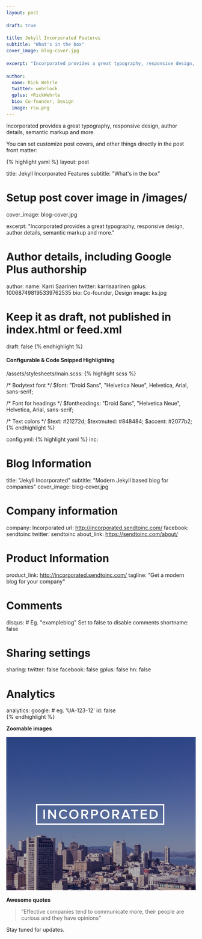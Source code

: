 ```yaml
---
layout: post

draft: true

title: Jekyll Incorporated Features
subtitle: "What's in the box"
cover_image: blog-cover.jpg

excerpt: "Incorporated provides a great typography, responsive design, author details, semantic markup and more."

author:
  name: Rick Wehrle
  twitter: wehrlock
  gplus: +RickWehrle
  bio: Co-founder, Design
  image: rcw.png
---
```


Incorporated provides a great typography, responsive design, author details, semantic markup and more.

You can set customize post covers, and other things directly in the post front matter:

{% highlight yaml %}
layout: post

title: Jekyll Incorporated Features
subtitle: "What's in the box"

# Setup post cover image in /images/
cover_image: blog-cover.jpg

excerpt: "Incorporated provides a great typography, responsive design, author details, semantic markup and more."

# Author details, including Google Plus authorship
author:
  name: Karri Saarinen
  twitter: karrisaarinen
  gplus: 100687498195339762535 
  bio: Co-founder, Design
  image: ks.jpg
  
# Keep it as draft, not published in index.html or feed.xml
draft: false
{% endhighlight %}

#### Configurable & Code Snipped Highlighting

/assets/stylesheets/main.scss:
{% highlight scss %}

/* Bodytext font */
$font: "Droid Sans", "Helvetica Neue", Helvetica, Arial, sans-serif;

/* Font for headings */
$fontheadings: "Droid Sans", "Helvetica Neue", Helvetica, Arial, sans-serif;

/* Text colors */
$text: #21272d;
$textmuted: #848484;
$accent: #2077b2;    
{% endhighlight %}

config.yml:
{% highlight yaml %}
inc:
  # Blog Information
  title:        "Jekyll Incorporated"
  subtitle:     "Modern Jekyll based blog for companies"
  cover_image:  blog-cover.jpg
  
  # Company information
  company:      Incorporated
  url:          http://incorporated.sendtoinc.com/
  facebook:     sendtoinc
  twitter:      sendtoinc
  about_link:   https://sendtoinc.com/about/
  
  # Product Information
  product_link: http://incorporated.sendtoinc.com/
  tagline:      "Get a modern blog for your company"
  
  # Comments
  disqus:
    # Eg. "exampleblog" Set to false to disable comments
    shortname:  false
  
  
  # Sharing settings
  sharing:
    twitter:    false
    facebook:   false
    gplus:      false
    hn:         false
    
  
 # Analytics     
  analytics:
    google: 
      # eg. 'UA-123-12'
      id:       false    
{% endhighlight %}

**Zoomable images**
<div class="full zoomable"><img src="/images/incorporated.jpg"></div>

**Awesome quotes**
> “Effective companies tend to communicate more, their people are curious and they have opinions”

Stay tuned for updates.

